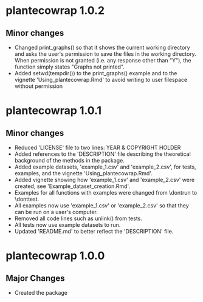 # plantecowrap 1.0.2

## Minor changes

- Changed print_graphs() so that it shows the current working directory and
asks the user's permission to save the files in the working directory. When
permission is not granted (i.e. any response other than "Y"), the function
simply states "Graphs not printed".
- Added setwd(tempdir()) to the print_graphs() example and to the vignette
'Using_plantecowrap.Rmd' to avoid writing to user filespace without permission

# plantecowrap 1.0.1

## Minor changes

- Reduced 'LICENSE' file to two lines: YEAR & COPYRIGHT HOLDER
- Added references to the 'DESCRIPTION' file describing the theoretical
background of the methods in the package.
- Added example datasets, 'example_1.csv' and 'example_2.csv', for tests,
examples, and the vignette 'Using_plantecowrap.Rmd'.
- Added vignette showing how 'example_1.csv' and 'example_2.csv' were created,
see 'Example_dataset_creation.Rmd'.
- Examples for all functions with examples were changed from \dontrun to
\donttest.
- All examples now use 'example_1.csv' or 'example_2.csv' so that they can be
run on a user's computer.
- Removed all code lines such as unlink() from tests.
- All tests now use example datasets to run.
- Updated 'README.md' to better reflect the 'DESCRIPTION' file.

# plantecowrap 1.0.0

## Major Changes

- Created the package